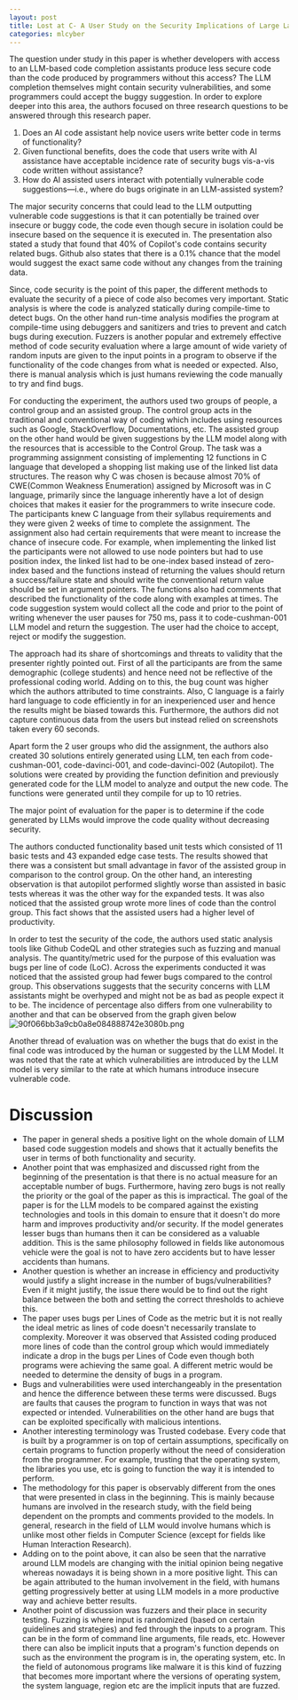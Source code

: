 ```yaml
---
layout: post
title: Lost at C- A User Study on the Security Implications of Large Language Model Code Assistants
categories: mlcyber
---
```


The question under study in this paper is whether developers with access to an LLM-based code completion assistants produce less secure code than the code produced by programmers without this access? The LLM completion themselves might contain security vulnerabilities, and some programmers could accept the buggy suggestion. In order to explore deeper into this area, the authors focused on three research questions to be answered through this research paper. 
1. Does an AI code assistant help novice users write better code in terms of functionality?
2. Given functional benefits, does the code that users write with AI assistance have acceptable incidence rate of security bugs vis-a-vis code written without assistance?
3. How do AI assisted users interact with potentially vulnerable code suggestions—i.e., where do bugs originate in an LLM-assisted system?

The major security concerns that could lead to the LLM outputting vulnerable code suggestions is that it can potentially be trained over insecure or buggy code, the code even though secure in isolation could be insecure based on the sequence it is executed in. The presentation also stated a study that found that 40% of Copilot's code contains security related bugs. Github also states that there is a 0.1% chance that the model would suggest the exact same code without any changes from the training data. 

Since, code security is the point of this paper, the different methods to evaluate the security of a piece of code also becomes very important. Static analysis is where the code is analyzed statically during compile-time to detect bugs. On the other hand run-time analysis modifies the program at compile-time using debuggers and sanitizers and tries to prevent and catch bugs during execution. Fuzzers is another popular and extremely effective method of code security evaluation where a large amount of wide variety of random inputs are given to the input points in a program to observe if the functionality of the code changes from what is needed or expected. Also, there is manual analysis which is just humans reviewing the code manually to try and find bugs.

For conducting the experiment, the authors used two groups of people, a control group and an assisted group. The control group acts in the traditional and conventional way of coding which includes using resources such as Google, StackOverflow, Documentations, etc. The assisted group on the other hand would be given suggestions by the LLM model along with the resources that is accessible to the Control Group. The task was a programming assignment consisting of implementing 12 functions in C language that developed a shopping list making use of the linked list data structures. The reason why C was chosen is because almost 70% of CWE(Common Weakness Enumeration) assigned by Microsoft was in C language, primarily since the language inherently have a lot of design choices that makes it easier for the programmers to write insecure code. The participants knew C language from their syllabus requirements and they were given 2 weeks of time to complete the assignment. The assignment also had certain requirements that were meant to increase the chance of insecure code. For example, when implementing the linked list the participants were not allowed to use node pointers but had to use position index, the linked list had to be one-index based instead of zero-index based and the functions instead of returning the values should return a success/failure state and should write the conventional return value should be set in argument pointers. The functions also had comments that described the functionality of the code along with examples at times. The code suggestion system would collect all the code and prior to the point of writing whenever the user pauses for 750 ms, pass it to code-cushman-001 LLM model and return the suggestion. The user had the choice to accept, reject or modify the suggestion.

The approach had its share of shortcomings and threats to validity that the presenter rightly pointed out. First of all the participants are from the same demographic (college students) and hence need not be reflective of the professional coding world. Adding on to this, the bug count was higher which the authors attributed to time constraints. Also, C language is a fairly hard language to code efficiently in for an inexperienced user and hence the results might be biased towards this. Furthermore, the authors did not capture continuous data from the users but instead relied on screenshots taken every 60 seconds. 

Apart form the 2 user groups who did the assignment, the authors also created 30 solutions entirely generated using LLM, ten each from code-cushman-001, code-davinci-001, and code-davinci-002 (Autopilot). The solutions were created by providing the function definition and previously generated code for the LLM model to analyze and output the new code. The functions were generated until they compile for up to 10 retries.

The major point of evaluation for the paper is to determine if the code generated by LLMs would improve the code quality without decreasing security. 

The authors conducted functionality based unit tests which consisted of 11 basic tests and 43 expanded edge case tests. The results showed that there was a consistent but small advantage in favor of the assisted group in comparison to the control group. On the other hand, an interesting observation is that autopilot performed slightly worse than assisted in basic tests whereas it was the other way for the expanded tests. It was also noticed that the assisted group wrote more lines of code than the control group. This fact shows that the assisted users had a higher level of productivity.

In order to test the security of the code, the authors used static analysis tools like Github CodeQL and other strategies such as fuzzing and manual analysis. The quantity/metric used for the purpose of this evaluation was  bugs per line of code (LoC). Across the experiments conducted it was noticed that the assisted group had fewer bugs compared to the control group. This observations suggests that the security concerns with LLM assistants might be overhyped and might not be as bad as people expect it to be. The incidence of percentage also differs from one vulnerability to another and that can be observed from the graph given below
![90f066bb3a9cb0a8e084888742e3080b.png](:/3ae3922a5a05440e91d2b8fc86966342)

Another thread of evaluation was on whether the bugs that do exist in the final code was introduced by the human or suggested by the LLM Model. It was noted that the rate at which vulnerabilities are introduced by the LLM model is very similar to the rate at which humans introduce insecure vulnerable code. 

# Discussion

* The paper in general sheds a positive light on the whole domain of LLM based code suggestion models and shows that it actually benefits the user in terms of both functionality and security.
* Another point that was emphasized and discussed right from the beginning of the presentation is that there is no actual measure for an acceptable number of bugs. Furthermore, having zero bugs is not really the priority or the goal of the paper as this is impractical. The goal of the paper is for the LLM models to be compared against the existing technologies and tools in this domain to ensure that it doesn't do more harm and improves productivity and/or security.  If the model generates lesser bugs than humans then it can be considered as a valuable addition. This is the same philosophy followed in fields like autonomous vehicle were the goal is not to have zero accidents but to have lesser accidents than humans. 
* Another question is whether an increase in efficiency and productivity would justify a slight increase in the number of bugs/vulnerabilities? Even if it might justify, the issue there would be to find out the right balance between the both and setting the correct thresholds to achieve this.
* The paper uses bugs per Lines of Code as the metric but it is not really the ideal metric as lines of code doesn't necessarily translate to complexity. Moreover it was observed that Assisted coding produced more lines of code than the control group which would immediately indicate a drop in the bugs per Lines of Code even though both programs were achieving the same goal. A different metric would be needed to determine the density of bugs in a program. 
* Bugs and vulnerabilities were used interchangeably in the presentation and hence the difference between these terms were discussed. Bugs are faults that causes the program to function in ways that was not expected or intended. Vulnerabilities on the other hand are bugs that can be exploited specifically with malicious intentions. 
* Another interesting terminology was Trusted codebase. Every code that is built by a programmer is on top of certain assumptions, specifically on certain programs to function properly without the need of consideration from the programmer. For example, trusting that the operating system, the libraries you use, etc is going to function the way it is intended to perform.
* The methodology for this paper is observably different from the ones that were presented in class in the beginning. This is mainly because humans are involved in the research study, with the field being dependent on the prompts and comments provided to the models. In general, research in the field of LLM would involve humans which is unlike most other fields in Computer Science (except for fields like Human Interaction Research).
* Adding on to the point above, it can also be seen that the narrative around LLM models are changing with the initial opinion being negative whereas nowadays it is being shown in a more positive light. This can be again attributed to the human involvement in the field, with humans getting progressively better at using LLM models in a more productive way and achieve better results. 
* Another point of discussion was fuzzers and their place in security testing. Fuzzing is where input is randomized (based on certain guidelines and strategies) and fed through the inputs to a program. This can be in the form of command line arguments, file reads, etc. However there can also be implicit inputs that a program's function depends on such as the environment the program is in, the operating system, etc. In the field of autonomous programs like malware it is this kind of fuzzing that becomes more important where the versions of operating system, the system language, region etc are the implicit inputs that are fuzzed. 
